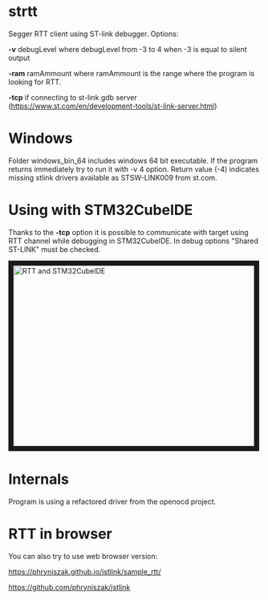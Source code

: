 # strtt
Segger RTT client using ST-link debugger.
Options:

**-v** debugLevel where debugLevel from -3 to 4 when -3 is equal to silent output

**-ram** ramAmmount where ramAmmount is the range where the program is looking for RTT. 

**-tcp** if connecting to st-link gdb server (<https://www.st.com/en/development-tools/st-link-server.html>)

# Windows
Folder windows_bin_64 includes windows 64 bit executable. If the program returns immediately try to run it with -v 4 option. Return value (-4) indicates missing stlink drivers available as STSW-LINK009 from st.com.

# Using with STM32CubeIDE

Thanks to the **-tcp** option it is possible to communicate with target using RTT channel while debugging in STM32CubeIDE.
In debug options "Shared ST-LINK" must be checked.

<a href="http://www.youtube.com/watch?feature=player_embedded&v=MP6PS8l4fyE" target="_blank"><img src="http://img.youtube.com/vi/MP6PS8l4fyE/0.jpg" 
alt="RTT and STM32CubeIDE" width="480" height="360" border="10" /></a>

# Internals
Program is using a refactored driver from the openocd project.

# RTT in browser
You can also try to use web browser version:

https://phryniszak.github.io/jstlink/sample_rtt/

https://github.com/phryniszak/jstlink
